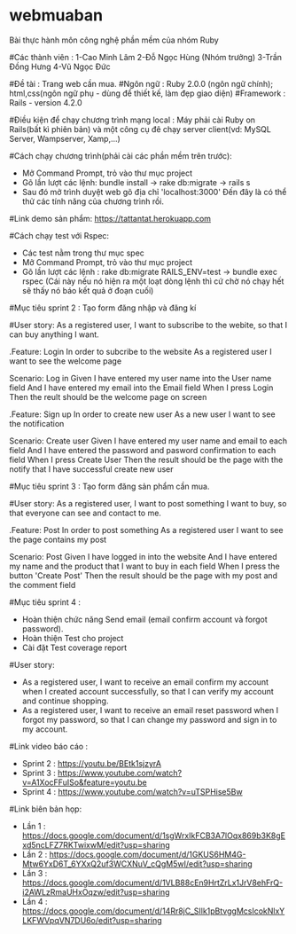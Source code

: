 # webmuaban
Bài thực hành môn công nghệ phần mềm của nhóm Ruby

#Các thành viên : 
 1-Cao Minh Lâm
             2-Đỗ Ngọc Hùng (Nhóm trưởng)
             3-Trần Đồng Hưng
             4-Vũ Ngọc Đức

#Đề tài : Trang web cần mua.
#Ngôn ngữ : Ruby 2.0.0 (ngôn ngữ chính); html,css(ngôn ngữ phụ - dùng để thiết kế, làm đẹp giao diện)
#Framework : Rails - version 4.2.0

#Điều kiện để chạy chương trình mạng local : Máy phải cài Ruby on Rails(bất kì phiên bản) và một công cụ đê chạy server client(vd: MySQL Server, Wampserver, Xamp,...)

#Cách chạy chương trình(phải cài các phần mềm trên trước):
- Mở Command Prompt, trỏ vào thư mục project
- Gõ lần lượt các lệnh: bundle install -> rake db:migrate -> rails s
- Sau đó mở trình duyệt web gõ địa chỉ 'localhost:3000'
Đến đây là có thể thử các tính năng của chương trình rồi.

#Link demo sản phẩm: https://tattantat.herokuapp.com

#Cách chạy test với Rspec:
- Các test nằm trong thư mục spec
- Mở Command Prompt, trỏ vào thư mục project
- Gõ lần lượt các lệnh : rake db:migrate RAILS_ENV=test -> bundle exec rspec
(Cái này nếu nó hiện ra một loạt dòng lệnh thì cứ chờ nó chạy hết sẽ thấy nó báo kết quả ở đoạn cuối)

#Mục tiêu sprint 2 : Tạo form đăng nhập và đăng kí

#User story: As a registered user, I want to subscribe to the webite, so that I can buy anything I want.

.Feature: Login
   In order to subcribe to the website
   As a registered user
   I want to see the welcome page

   Scenario: Log in
      Given I have entered my user name into the User name field
      And I have entered my email into the Email field
      When I press Login
      Then the reult should be the welcome page on screen

.Feature: Sign up
   In order to create new user
   As a new user
   I want to see the notification

   Scenario: Create user
      Given I have entered my user name  and email to each field
      And I have entered the password and pasword confirmation to each field
      When I press Create User
      Then the result should be the page with the notify that I have successful create new user

#Mục tiêu sprint 3 : Tạo form đăng sản phẩm cần mua.      

#User story: As a registered user, I want to post something I want to buy, so that everyone can see and contact to me.

.Feature: Post
   In order to post something
   As a registered user
   I want to see the page contains my post

   Scenario: Post
      Given I have logged in into the website
      And I have entered my name and the product that I want to buy in each field
      When I press the button 'Create Post'
      Then the result should be the page with my post and the comment field

#Mục tiêu sprint 4 :
- Hoàn thiện chức năng Send email (email confirm account và forgot password).
- Hoàn thiện Test cho project
- Cài đặt Test coverage report

#User story: 
+ As a registered user, I want to receive an email confirm my account when I created account successfully, so that I can verify my account and continue shopping.
+ As a registered user, I want to receive an email reset password when I forgot my password, so that I can change my password and sign in to my account.

#Link video báo cáo : 
+ Sprint 2 : https://youtu.be/BEtk1sjzyrA
+ Sprint 3 : https://www.youtube.com/watch?v=A1XocFFuISo&feature=youtu.be
+ Sprint 4 : https://www.youtube.com/watch?v=uTSPHise5Bw

#Link biên bản họp: 
+ Lần 1 : https://docs.google.com/document/d/1sgWrxIkFCB3A7lOqx869b3K8gExd5ncLFZ7RKTwixwM/edit?usp=sharing
+ Lần 2 : https://docs.google.com/document/d/1GKUS6HM4G-Mtw6YxD6T_6YXxQ2uf3WCXNuV_cQgM5wI/edit?usp=sharing
+ Lần 3 : https://docs.google.com/document/d/1VLB88cEn9HrtZrLx1JrV8ehFrQ-i2AWLzRmaUHxOqzw/edit?usp=sharing
+ Lần 4 : https://docs.google.com/document/d/14Rr8jC_SIlk1pBtvggMcsIcokNlxYLKFWVpqVN7DU6o/edit?usp=sharing
